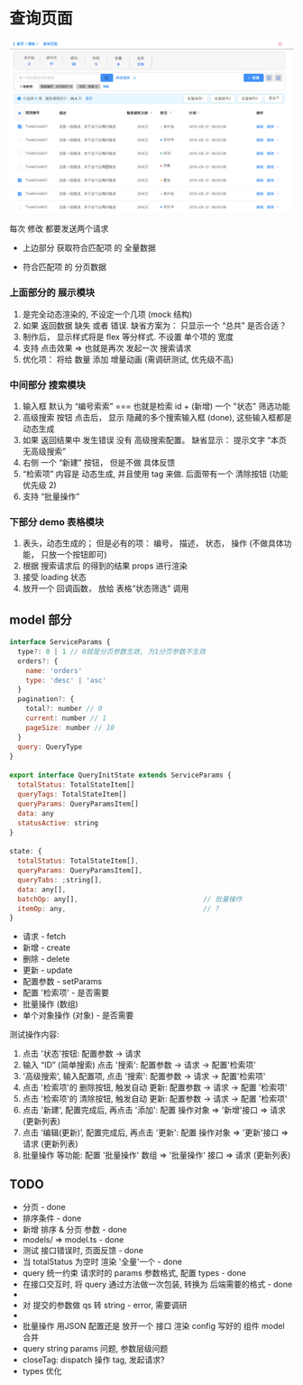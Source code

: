 # 查询页面

![](./docs/query.png)

每次 修改 都要发送两个请求
* 上边部分 获取符合匹配项 的 全量数据

* 符合匹配项 的 分页数据

### 上面部分的 展示模块

1. 是完全动态渲染的, 不设定一个几项 (mock 结构)
2. 如果 返回数据 缺失 或者 错误. 缺省方案为： 只显示一个 “总共” 是否合适？
3. 制作后， 显示样式将是 flex 等分样式. 不设置 单个项的 宽度
4. 支持 点击效果 => 也就是再次 发起一次 搜索请求
5. 优化项： 将给 数量 添加 增量动画 (需调研测试, 优先级不高)

### 中间部分 搜索模块

1. 输入框 默认为 “编号索索” === 也就是检索 id + (新增) 一个 "状态" 筛选功能
2. 高级搜索 按钮 点击后， 显示 隐藏的多个搜索输入框 (done), 这些输入框都是 动态生成
3. 如果 返回结果中 发生错误 没有 高级搜索配置。 缺省显示： 提示文字 “本页无高级搜索”
4. 右侧 一个 “新建” 按钮， 但是不做 具体反馈
5. “检索项” 内容是 动态生成, 并且使用 tag 来做. 后面带有一个 清除按钮 (功能 优先级 2)
6. 支持 “批量操作”

### 下部分 demo 表格模块
1. 表头，动态生成的； 但是必有的项： 编号， 描述， 状态， 操作 (不做具体功能， 只放一个按钮即可)
2. 根据 搜索请求后 的得到的结果 props 进行渲染
3. 接受 loading 状态
4. 放开一个 回调函数， 放给 表格“状态筛选” 调用

## model 部分

```js
interface ServiceParams {
  type?: 0 | 1 // 0就是分页参数生效, 为1分页参数不生效
  orders?: {
    name: 'orders'
    type: 'desc' | 'asc'
  }
  pagination?: {
    total?: number // 0
    current: number // 1
    pageSize: number // 10
  }
  query: QueryType
}

export interface QueryInitState extends ServiceParams {
  totalStatus: TotalStateItem[]
  queryTags: TotalStateItem[]
  queryParams: QueryParamsItem[]
  data: any
  statusActive: string
}

state: {
  totalStatus: TotalStateItem[],
  queryParams: QueryParamsItem[],
  queryTabs: ;string[],
  data: any[],
  batchOp: any[],                               // 批量操作
  itemOp: any,                                  // ?
}
```
* 请求 - fetch
* 新增 - create
* 删除 - delete
* 更新 - update
* 配置参数 - setParams
* 配置 '检索项' - 是否需要
* 批量操作 (数组)
* 单个对象操作 (对象) - 是否需要

测试操作内容:
1. 点击 '状态'按钮: 配置参数 -> 请求
2. 输入 “ID” (简单搜索) 点击 '搜索': 配置参数 -> 请求 -> 配置'检索项'
3. '高级搜索', 输入配置项, 点击 '搜索': 配置参数 -> 请求 -> 配置'检索项'
4. 点击 '检索项'的 删除按钮, 触发自动 更新: 配置参数 -> 请求 -> 配置 '检索项'
5. 点击 '检索项'的 清除按钮, 触发自动 更新: 配置参数 -> 请求 -> 配置 '检索项'
6. 点击 '新建', 配置完成后, 再点击 '添加': 配置 操作对象 => '新增'接口 => 请求 (更新列表)
7. 点击 ‘编辑(更新)’, 配置完成后, 再点击 '更新': 配置 操作对象 => '更新'接口 => 请求 (更新列表)
8. 批量操作 等功能: 配置 '批量操作' 数组 => '批量操作' 接口 => 请求 (更新列表)

## TODO
* 分页 - done
* 排序条件 - done
* 新增 排序 & 分页 参数 - done
* models/ => model.ts - done
* 测试 接口错误时, 页面反馈 - done
* 当 totalStatus 为空时 渲染 '全量'一个 - done
* query 统一约束 请求时的 params 参数格式, 配置 types - done
* 在接口交互时, 将 query 通过方法做一次包装, 转换为 后端需要的格式 - done
* 
* 对 提交的参数做 qs 转 string - error, 需要调研
* 
* 批量操作 用JSON 配置还是 放开一个 接口 渲染 config 写好的 组件 model 合并
* query string params 问题, 参数层级问题
* closeTag: dispatch 操作 tag, 发起请求?
* types 优化
